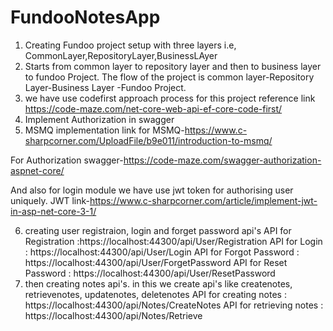 # FundooNotesApp

1. Creating Fundoo project setup with three layers i.e, CommonLayer,RepositoryLayer,BusinessLAyer
2. Starts from common layer to repository layer and then to  business layer to fundoo Project. The flow of the project is common layer-Repository Layer-Business Layer -Fundoo Project.
3. we have use codefirst approach process for this project 
  reference link https://code-maze.com/net-core-web-api-ef-core-code-first/
4. Implement Authorization in swagger
5. MSMQ implementation
link for MSMQ-https://www.c-sharpcorner.com/UploadFile/b9e011/introduction-to-msmq/

For Authorization swagger-https://code-maze.com/swagger-authorization-aspnet-core/

And also for login module we have use jwt token for authorising user uniquely.
JWT link-https://www.c-sharpcorner.com/article/implement-jwt-in-asp-net-core-3-1/

6. creating user registraion, login and forget password api's
    API for Registration :https://localhost:44300/api/User/Registration
    API for Login : https://localhost:44300/api/User/Login
    API for Forgot Password : https://localhost:44300/api/User/ForgetPassword
    API for Reset Password : https://localhost:44300/api/User/ResetPassword
7. then creating notes api's. in this we create api's like createnotes, retrievenotes, updatenotes, deletenotes
    API for creating notes : https://localhost:44300/api/Notes/CreateNotes
    API for retrieving notes : https://localhost:44300/api/Notes/Retrieve
